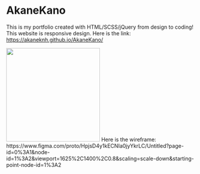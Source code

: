 # AkaneKano
This is my portfolio created with HTML/SCSS/jQuery from design to coding! This website is responsive design.
Here is the link:
https://akaneknh.github.io/AkaneKano/

<img src="../img/myportfolio.jpg" style="width: 250px">
Here is the wireframe:<br>
 https://www.figma.com/proto/HpjsD4y1kECNIa0jyYkrLC/Untitled?page-id=0%3A1&node-id=1%3A2&viewport=1625%2C1400%2C0.8&scaling=scale-down&starting-point-node-id=1%3A2
